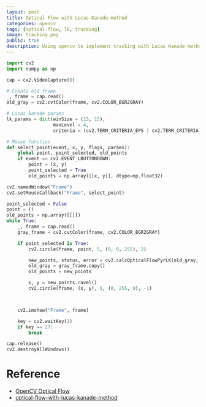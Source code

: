 ```yaml
---
layout: post
title: Optical Flow with Lucas-Kanade method
categories: opencv
tags: [optical-flow, lk, tracking]
image: tracking.png
public: true
description: Using opencv to implement tracking with Lucas Kanade method
---
```


```python
import cv2
import numpy as np

cap = cv2.VideoCapture(0)

# Create old frame
_, frame = cap.read()
old_gray = cv2.cvtColor(frame, cv2.COLOR_BGR2GRAY)

# Lucas kanade params
lk_params = dict(winSize = (15, 15),
                 maxLevel = 4,
                 criteria = (cv2.TERM_CRITERIA_EPS | cv2.TERM_CRITERIA_COUNT, 10, 0.03))

# Mouse function
def select_point(event, x, y, flags, params):
    global point, point_selected, old_points
    if event == cv2.EVENT_LBUTTONDOWN:
        point = (x, y)
        point_selected = True
        old_points = np.array([[x, y]], dtype=np.float32)

cv2.namedWindow("Frame")
cv2.setMouseCallback("Frame", select_point)

point_selected = False
point = ()
old_points = np.array([[]])
while True:
    _, frame = cap.read()
    gray_frame = cv2.cvtColor(frame, cv2.COLOR_BGR2GRAY)

    if point_selected is True:
        cv2.circle(frame, point, 5, (0, 0, 255), 2)

        new_points, status, error = cv2.calcOpticalFlowPyrLK(old_gray, gray_frame, old_points, None, **lk_params)
        old_gray = gray_frame.copy()
        old_points = new_points

        x, y = new_points.ravel()
        cv2.circle(frame, (x, y), 5, (0, 255, 0), -1)



    cv2.imshow("Frame", frame)

    key = cv2.waitKey(1)
    if key == 27:
        break

cap.release()
cv2.destroyAllWindows()
```

# Reference
- [OpenCV Optical Flow](https://opencv-python-tutroals.readthedocs.io/en/latest/py_tutorials/py_video/py_lucas_kanade/py_lucas_kanade.html)
- [optical-flow-with-lucas-kanade-method](https://pysource.com/2018/05/14/optical-flow-with-lucas-kanade-method-opencv-3-4-with-python-3-tutorial-31/)